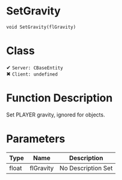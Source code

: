 # SetGravity
```
void SetGravity(flGravity)
```
# Class
✔ `Server: CBaseEntity`  
✖ `Client: undefined`  

# Function Description
Set PLAYER gravity, ignored for objects.
# Parameters
Type|Name|Description
--|--|--
float|flGravity|No Description Set
